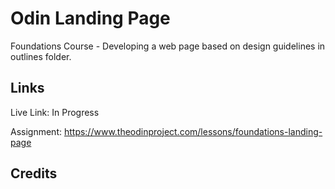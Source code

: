 # Odin Landing Page
Foundations Course - Developing a web page based on design guidelines in outlines folder.

## Links
Live Link: In Progress

Assignment: https://www.theodinproject.com/lessons/foundations-landing-page

## Credits